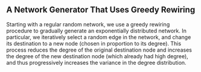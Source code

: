 ## A Network Generator That Uses Greedy Rewiring

Starting with a regular random network, we use a greedy rewiring procedure to
gradually generate an exponentially distributed network. In particular, we
iteratively select a random edge in the network, and change its destination to
a new node (chosen in proportion to its degree). This process reduces the
degree of the original destination node and increases the degree of the new
destination node (which already had high degree), and thus progressively
increases the variance in the degree distribution.
